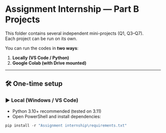 
# Assignment Internship — Part B Projects

This folder contains several independent mini-projects (Q1, Q3–Q7).  
Each project can be run on its own.  

You can run the codes in **two ways**:
1. **Locally (VS Code / Python)**  
2. **Google Colab (with Drive mounted)**  

---

## 🛠 One-time setup

### ▶ Local (Windows / VS Code)
- Python 3.10+ recommended (tested on 3.11)
- Open PowerShell and install dependencies:

```powershell
pip install -r "Assignment internship\requirements.txt"
